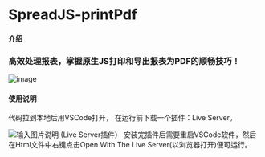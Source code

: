 # SpreadJS-printPdf

#### 介绍
### 高效处理报表，掌握原生JS打印和导出报表为PDF的顺畅技巧！

![image](https://github.com/GrapeCityXA/SpreadJS-printPdf/assets/18186858/e9cb1e1c-3033-42e6-abc6-69502359f617)


#### 使用说明
代码拉到本地后用VSCode打开， 
在运行前下载一个插件：Live Server。

![输入图片说明](https://foruda.gitee.com/images/1686816737707079946/9bba781f_103682.png "屏幕截图")
(Live Server插件） 安装完插件后需要重启VSCode软件，然后在Html文件中右键点击Open With The Live Server(以浏览器打开)便可运行。
